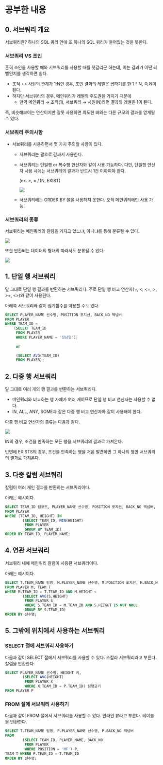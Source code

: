 # 공부한 내용


## 0. 서브쿼리 개요

서브쿼리란? 하나의 SQL 쿼리 안에 또 하나의 SQL 쿼리가 들어있는 것을 뜻한다.

### 서브쿼리 VS 조인

흔히 조인을 사용할 때와 서브쿼리를 사용할 때를 헷갈리곤 하는데, 이는 결과가 어떤 레벨인지를 생각하면 쉽다.

- 조직 ↔ 사원의 관계가 1:N인 경우,  조인 결과의 레벨은 곱하기를 한 1 * N, 즉 N이 된다.
- 하지만 서브쿼리의 경우, 메인쿼리가 레벨의 주도권을 가지기 때문에
  - 만약 메인쿼리 → 조직(1), 서브쿼리 → 사원(N)라면 결과의 레벨은 1이 된다.

즉, 비슷해보이는 연산이지만 잘못 사용하면 의도한 바와는 다른 규모의 결과를 얻게될 수 있다.

### 서브쿼리 주의사항

- 서브쿼리를 사용하면서 몇 가지 주의할 사항이 있다.
  - 서브쿼리는 괄호로 감싸서 사용한다.
  - 서브쿼리는 단일행 or 복수행 연산자와 같이 사용 가능하다. 다만, 단일행 연산자 사용 시에는 서브쿼리의 결과가 반드시 1건 이하여야 한다.

    (ex. ≥, = / IN, EXIST)

    ![](https://prod-files-secure.s3.us-west-2.amazonaws.com/5486ac02-837a-4340-b853-a8cd7b03f65f/713283ea-fcd0-44fb-a02c-118895e73399/%E1%84%89%E1%85%B3%E1%84%8F%E1%85%B3%E1%84%85%E1%85%B5%E1%86%AB%E1%84%89%E1%85%A3%E1%86%BA_2024-03-14_%E1%84%8B%E1%85%A9%E1%84%92%E1%85%AE_6.45.19.png)

  - 서브쿼리에는 ORDER BY 절을 사용하지 못한다. 오직 메인쿼리에만 사용 가능!

### 서브쿼리의 종류

서브쿼리는 메인쿼리의 칼럼을 가지고 있느냐, 아니냐를 통해 분류될 수 있다.

![](https://dataonair.or.kr/publishing/img/knowledge/SQL_215.jpg)

또한 반환되는 데이터의 형태의 따라서도 분류될 수 있다.

![](https://dataonair.or.kr/publishing/img/knowledge/SQL_216.jpg)

## 1. 단일 행 서브쿼리

말 그대로 단일 행 결과를 반환하는 서브쿼리다. 주로 단일 행 비교 연산자(=, <, <=, >, >=, <>)와 같이 사용된다.

아래쪽 서브쿼리와 같이 집계함수를 이용할 수도 있다.

```sql
SELECT PLAYER_NAME 선수명, POSITION 포지션, BACK_NO 백넘버
FROM PLAYER
WHERE TEAM_ID = 
	(SELECT TEAM_ID
	 FROM PLAYER
	 WHERE PLAYER_NAME = '정남일');
	 
	 or
	 
	 (SELECT AVG(TEAM_ID)
	 FROM PLAYER);
```

## 2. 다중 행 서브쿼리

말 그대로 여러 개의 행 결과를 반환하는 서브쿼리다.

- 메인쿼리와 비교하는 행 자체가 여러 개이므로 단일 행 비교 연산자는 사용할 수 없다.
- IN, ALL, ANY, SOME과 같은 다중 행 비교 연산자와 같이 사용해야 한다.

다중 행 비교 연산자의 종류는 다음과 같다.

![](https://dataonair.or.kr/publishing/img/knowledge/SQL_219.jpg)

IN의 경우, 조건을 만족하는 모든 행을 서브쿼리의 결과로 가져온다.

반면에 EXISTS의 경우, 조건을 만족하는 행을 처음 발견하면 그 하나의 행만 서브쿼리의 결과로 가져온다.

## 3. 다중 칼럼 서브쿼리

칼럼이 여러 개인 결과를 반환하는 서브쿼리이다.

아래는 예시이다.

```sql
SELECT TEAM_ID 팀코드, PLAYER_NAME 선수명, POSITION 포지션, BACK_NO 백넘버, HEIGHT 키 
FROM PLAYER 
WHERE (TEAM_ID, HEIGHT) IN 
		(SELECT TEAM_ID, MIN(HEIGHT) 
		 FROM PLAYER 
		 GROUP BY TEAM_ID) 
ORDER BY TEAM_ID, PLAYER_NAME;
```

## 4. 연관 서브쿼리

서브쿼리 내에 메인쿼리 칼럼이 사용된 서브쿼리이다.

아래는 예시이다.

```sql
SELECT T.TEAM_NAME 팀명, M.PLAYER_NAME 선수명, M.POSITION 포지션, M.BACK_NO 백넘버, M.HEIGHT 키 
FROM PLAYER M, TEAM T 
WHERE M.TEAM_ID = T.TEAM_ID AND M.HEIGHT < 
		(SELECT AVG(S.HEIGHT) 
		 FROM PLAYER S 
		 WHERE S.TEAM_ID = M.TEAM_ID AND S.HEIGHT IS NOT NULL 
		 GROUP BY S.TEAM_ID) 
ORDER BY 선수명;
```

## 5. **그밖에 위치에서 사용하는 서브쿼리**

### **SELECT 절에 서브쿼리 사용하기**

다음과 같이 SELECT 절에서 서브쿼리를 사용할 수 있다. 스칼라 서브쿼리라고 부른다. 칼럼을 반환한다.

```sql
SELECT PLAYER_NAME 선수명, HEIGHT 키, 
		(SELECT AVG(HEIGHT) 
		 FROM PLAYER X 
		 WHERE X.TEAM_ID = P.TEAM_ID) 팀평균키 
FROM PLAYER P
```

### **FROM 절에 서브쿼리 사용하기**

다음과 같이 FROM 절에서 서브쿼리를 사용할 수 있다. 인라인 뷰라고 부른다. 테이블을 반환한다.

```sql
SELECT T.TEAM_NAME 팀명, P.PLAYER_NAME 선수명, P.BACK_NO 백넘버 
FROM 
		(SELECT TEAM_ID, PLAYER_NAME, BACK_NO 
		 FROM PLAYER 
		 WHERE POSITION = 'MF') P, 
TEAM T WHERE P.TEAM_ID = T.TEAM_ID 
ORDER BY 선수명;
```